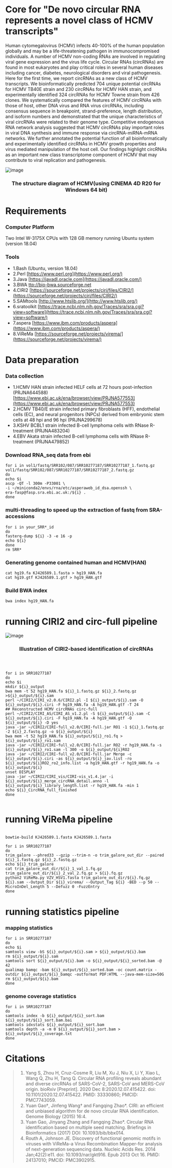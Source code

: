 
# Core for "De novo circular RNA represents a novel class of HCMV transcripts"

Human cytomegalovirus (HCMV) infects 40-100% of the human population globally and may be a life-threatening pathogen in immunocompromised individuals. A number of HCMV non-coding RNAs are involved in regulating viral gene expression and the virus life cycle. Circular RNAs (circRNAs) are found in most eukaryotes and play critical roles in several human diseases including cancer, diabetes, neurological disorders and viral pathogenesis. Here for the first time, we report circRNAs as a new class of HCMV transcripts. We bioinformatically predicted 704 unique potential circRNAs for HCMV TB40E strain and 230 circRNAs for HCMV HAN strain, and experimentally identified 324 circRNAs for HCMV Towne strain from 426 clones. We systematically compared the features of HCMV circRNAs with those of host, other DNA virus and RNA virus circRNAs, including consensus sequence in breakpoint, strand-preference, length distribution, and isoform numbers and demonstrated that the unique characteristics of viral circRNAs were related to their genome type. Competitive endogenous RNA network analysis suggested that HCMV circRNAs play important roles in viral DNA synthesis and immune response via circRNA-miRNA-mRNA networks. We further annotated the potential function of all bioinformatically and experimentally identified circRNAs in HCMV growth properties and virus mediated manipulation of the host cell. Our findings highlight circRNAs as an important new class transcriptome component of HCMV that may contribute to viral replication and pathogenesis.  

![image](https://github.com/ShaominYang/Circular-RNAs-represent-a-novel-class-of-HCMV-transcripts/blob/main/HCMV-2021-5-3-2.jpg)
### <p align="center"> The structure diagram of HCMV(using CINEMA 4D R20 for Windows 64 bit) </p>


# Requirements

### Computer Platform

Two Intel W-3175X CPUs with 128 GB memory running Ubuntu system (version 18.04)

### Tools
- 1.Bash (Ubuntu, version 18.04)
- 2.Perl [https://www.perl.org](https://www.perl.org/)
- 3.Java [https://javadl.oracle.com](https://javadl.oracle.com/)
- 3.BWA [ttp://bio-bwa.sourceforge.net](http://bio-bwa.sourceforge.net/)
- 4.CIRI2 [https://sourceforge.net/projects/ciri/files/CIRI2/](https://sourceforge.net/projects/ciri/files/CIRI2/) 
- 5.SAMtools [http://www.htslib.org/](http://www.htslib.org/)
- 6.sratoolkit [https://trace.ncbi.nlm.nih.gov/Traces/sra/sra.cgi?view=software](https://trace.ncbi.nlm.nih.gov/Traces/sra/sra.cgi?view=software/)
- 7.aspera [https://www.ibm.com/products/aspera](https://www.ibm.com/products/aspera/)
- 8.ViReMa [https://sourceforge.net/projects/virema/](https://sourceforge.net/projects/virema/)

# Data preparation

###  Data collection
- 1.HCMV HAN strain infected HELF cells at 72 hours post-infection (PRJNA644588) [https://www.ebi.ac.uk/ena/browser/view/PRJNA577553](https://www.ebi.ac.uk/ena/browser/view/PRJNA577553)
- 2.HCMV TB40/E strain infected primary fibroblasts (HFF), endothelial cells (EC), and neural progenitors (NPCs) derived from embryonic stem cells at 48 hpi and 96 hpi (PRJNA299678)
- 3.KSHV BCBL1 strain infected B-cell lymphoma cells with RNase R-treatment (PRJNA483204)
- 4.EBV Akata strain infected B-cell lymphoma cells with RNase R-treatment (PRJNA479852)
###  Download RNA_seq data from ebi 
```Shell
for i in vol1/fastq/SRR102/087/SRR10277187/SRR10277187_1.fastq.gz vol1/fastq/SRR102/087/SRR10277187/SRR10277187_2.fastq.gz
do
echo $i
ascp -QT -l 300m -P33001 \
-i ~/miniconda2/envs/rna/etc/asperaweb_id_dsa.openssh \
era-fasp@fasp.sra.ebi.ac.uk:/${i} .
done
```
### multi-threading to speed up the extraction of fastq from SRA-accessions

```Shell
for i in your_SRR*_id
do
fasterq-dump ${i} -3 -e 16 -p
echo ${i}
done
rm SRR*
```

### Generating genome contained human and HCMV(HAN)

```Shell
cat hg19.fa KJ426589.1.fasta > hg19_HAN.fa
cat hg19.gtf KJ426589.1.gtf > hg19_HAN.gtf
```

### Build  BWA index

```Shell
bwa index hg19_HAN.fa
```

# running CIRI2 and circ-full pipeline

![image](https://github.com/ShaominYang/Circular-RNAs-represent-a-novel-class-of-HCMV-transcripts/blob/main/Illustration.jpg)
### <p align="center"> Illustration of CIRI2-based identification of circRNAs </p>

  
```Shell



for i in SRR10277187
do
echo $i
mkdir ${i}_output
bwa mem -t 52 hg19_HAN.fa ${i}_1.fastq.gz ${i}_2.fastq.gz >${i}_output/${i}.sam
perl ~/CIRI2/CIRI_v2.0.6/CIRI2.pl -I ${i}_output/${i}.sam -O ${i}_output/${i}.ciri -F hg19_HAN.fa -A hg19_HAN.gtf -T 24
## Reconstructed HCMV circRNAs circ-full
perl ~/CIRI2/CIRI_AS/CIRI_AS_v1.2.pl -S ${i}_output/${i}.sam -C ${i}_output/${i}.ciri -F hg19_HAN.fa -A hg19_HAN.gtf -O ${i}_output/${i} -D yes
java -jar ~/CIRI2/CIRI-full_v2.0/CIRI-full.jar RO1 -1 ${i}_1.fastq.gz -2 ${i}_2.fastq.gz -o ${i}_output/${i}
bwa mem -t 52 hg19_HAN.fa ${i}_output/${i}_ro1.fq > ${i}_output/${i}_ro1.sam
java -jar ~/CIRI2/CIRI-full_v2.0/CIRI-full.jar RO2 -r hg19_HAN.fa -s ${i}_output/${i}_ro1.sam -l 300 -o ${i}_output/${i}RO2
java -jar ~/CIRI2/CIRI-full_v2.0/CIRI-full.jar Merge -c ${i}_output/${i}.ciri -as ${i}_output/${i}_jav.list -ro ${i}_output/${i}RO2_ro2_info.list -a hg19_HAN.gtf -r hg19_HAN.fa -o ${i}_output/${i}
unset DISPLAY
java -jar ~/CIRI2/CIRI_vis/CIRI-vis_v1.4.jar -i ${i}_output/${i}_merge_circRNA_detail.anno -l ${i}_output/${i}_library_length.list -r hg19_HAN.fa -min 1
echo ${i}_CircRNA_full_finished
done
  
```

# running ViReMa pipeline

```Shell

bowtie-build KJ426589.1.fasta KJ426589.1.fasta

for i in SRR10277187
do
trim_galore --phred33 --gzip --trim-n -o trim_galore_out_dir --paired ${i}_1.fastq.gz ${i}_2.fastq.gz
echo ${i}_trim_galore
cat trim_galore_out_dir/${i}_1_val_1.fq.gz trim_galore_out_dir/${i}_2_val_2.fq.gz > ${i}.fq.gz
python2 ViReMa.py VZV_HSV1.fasta trim_galore_out_dir/${i}.fq.gz ${i}.sam --Output_Dir ${i}_virema/ --Output_Tag ${i} -BED --p 50 --MicroInDel_Length 5 --Defuzz 0 -FuzzEntry
done

```

# running statistics pipeline

### mapping statistics

```Shell
for i in SRR10277187
do
echo $i
samtools view -bS ${i}_output/${i}.sam > ${i}_output/${i}.bam
rm ${i}_output/${i}.sam
samtools sort ${i}_output/${i}.bam -o ${i}_output/${i}_sorted.bam -@ 42
qualimap bamqc -bam ${i}_output/${i}_sorted.bam -oc count.matrix -outdir ${i}_output/${i}_bamqc -outformat PDF:HTML --java-mem-size=50G
rm ${i}_output/${i}.bam
done
```
### genome coverage statistics

```Shell
for i in SRR10277187
do
samtools index -b ${i}_output/${i}_sort.bam ${i}_output/${i}_sort.bam.bai
samtools idxstats ${i}_output/${i}_sort.bam
samtools depth -a -m 0 ${i}_output/${i}_sort.bam > ${i}_output/${i}_coverage.txt
done
```


# Citations


>1.  Yang S, Zhou H, Cruz-Cosme R, Liu M, Xu J, Niu X, Li Y, Xiao L, Wang Q, Zhu H, Tang Q. Circular RNA profiling reveals abundant and diverse circRNAs of SARS-CoV-2, SARS-CoV and MERS-CoV origin. bioRxiv [Preprint]. 2020 Dec 8:2020.12.07.415422. doi: 10.1101/2020.12.07.415422. PMID: 33330860; PMCID: PMC7743059.
>2.  Yuan Gao†, Jinfeng Wang† and Fangqing Zhao*. CIRI: an efficient and unbiased algorithm for de novo circular RNA identification. Genome Biology (2015) 16:4.
>3.  Yuan Gao, Jinyang Zhang and Fangqing Zhao*. Circular RNA identification based on multiple seed matching. Briefings in Bioinformatics (2017) DOI: 10.1093/bib/bbx014.
>4.  Routh A, Johnson JE. Discovery of functional genomic motifs in viruses with ViReMa-a Virus Recombination Mapper-for analysis of next-generation sequencing data. Nucleic Acids Res. 2014 Jan;42(2):e11. doi: 10.1093/nar/gkt916. Epub 2013 Oct 16. PMID: 24137010; PMCID: PMC3902915.

